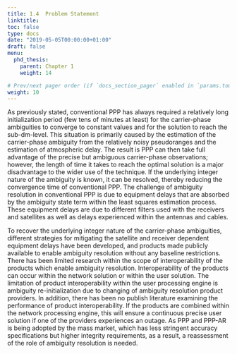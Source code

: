 ```yaml
---
title: 1.4	Problem Statement
linktitle:
toc: false
type: docs
date: "2019-05-05T00:00:00+01:00"
draft: false
menu:
  phd_thesis:
    parent: Chapter 1
    weight: 14

# Prev/next pager order (if `docs_section_pager` enabled in `params.toml`)
weight: 10
--- 
```


As previously stated, conventional PPP has always required a relatively long initialization period (few tens of minutes at least) for the carrier-phase ambiguities to converge to constant values and for the solution to reach the sub-dm-level. This situation is primarily caused by the estimation of the carrier-phase ambiguity from the relatively noisy pseudoranges and the estimation of atmospheric delay. The result is PPP can then take full advantage of the precise but ambiguous carrier-phase observations; however, the length of time it takes to reach the optimal solution is a major disadvantage to the wider use of the technique. If the underlying integer nature of the ambiguity is known, it can be resolved, thereby reducing the convergence time of conventional PPP. The challenge of ambiguity resolution in conventional PPP is due to equipment delays that are absorbed by the ambiguity state term within the least squares estimation process. These equipment delays are due to different filters used with the receivers and satellites as well as delays experienced within the antennas and cables.

To recover the underlying integer nature of the carrier-phase ambiguities, different strategies for mitigating the satellite and receiver dependent equipment delays have been developed, and products made publicly available to enable ambiguity resolution without any baseline restrictions. There has been limited research within the scope of interoperability of the products which enable ambiguity resolution. Interoperability of the products can occur within the network solution or within the user solution. The limitation of product interoperability within the user processing engine is ambiguity re-initialization due to changing of ambiguity resolution product providers. In addition, there has been no publish literature examining the performance of product interoperability. If the products are combined within the network processing engine, this will ensure a continuous precise user solution if one of the providers experiences an outage. As PPP and PPP-AR is being adopted by the mass market, which has less stringent accuracy specifications but higher integrity requirements, as a result, a reassessment of the role of ambiguity resolution is needed. 


